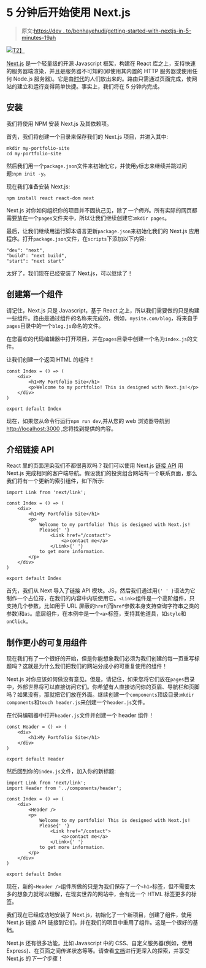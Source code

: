 # 5 分钟后开始使用 Next.js

> 原文:[https://dev . to/benhayehudi/getting-started-with-nextjs-in-5-minutes-19ah](https://dev.to/benhayehudi/getting-started-with-nextjs-in-5-minutes-19ah)

[![](../Images/0602fab51eddd17ef1324736e917dcff.png)T2】](https://res.cloudinary.com/practicaldev/image/fetch/s--sItCGY2B--/c_limit%2Cf_auto%2Cfl_progressive%2Cq_auto%2Cw_880/https://cdn.auth0.com/blog/next.jslogo.png)

[Next.js](https://nextjs.org/) 是一个轻量级的开源 Javascript 框架，构建在 React 库之上，支持快速的服务器端渲染，并且是服务器不可知的(即使用其内置的 HTTP 服务器或使用任何 Node.js 服务器)。它是由[时代](https://zeit.co/about)的人们放出来的。路由只需通过页面完成，使网站的建立和运行变得简单快捷。事实上，我们将在 5 分钟内完成。

## 安装

我们将使用 NPM 安装 Next.js 及其依赖项。

首先，我们将创建一个目录来保存我们的 Next.js 项目，并进入其中:

```
mkdir my-portfolio-site
cd my-portfolio-site 
```

然后我们用一个`package.json`文件来初始化它，并使用`y`标志来继续并跳过问题:`npm init -y`。

现在我们准备安装 Next.js:

```
npm install react react-dom next 
```

Next.js 对你如何组织你的项目并不固执己见，除了*一个例外*。所有实际的网页都需要放在一个`pages`文件夹中，所以让我们继续创建它:`mkdir pages`。

最后，让我们继续用运行脚本语言更新`package.json`来初始化我们的 Next.js 应用程序。打开`package.json`文件，在`scripts`下添加以下内容:

```
"dev": "next",
"build": "next build",
"start": "next start" 
```

太好了，我们现在已经安装了 Next.js，可以继续了！

## 创建第一个组件

请记住，Next.js 只是 Javascript，基于 React 之上，所以我们需要做的只是构建一些组件。路由是通过组件的名称来完成的，例如，`mysite.com/blog`，将来自于`pages`目录中的一个`blog.js`命名的文件。

在您喜欢的代码编辑器中打开项目，并在`pages`目录中创建一个名为`index.js`的文件。

让我们创建一个返回 HTML 的组件！

```
const Index = () => (
    <div>
        <h1>My Portfolio Site</h1>
        <p>Welcome to my portfolio! This is designed with Next.js!</p>
    </div>
)

export default Index 
```

现在，如果您从命令行运行`npm run dev`,并从您的 web 浏览器导航到 [http://localhost:3000](http://localhost:3000) ,您将找到提供的内容。

## 介绍链接 API

React 里的页面渲染我们不都很喜欢吗？我们可以使用 Next.js [链接 API](https://github.com/zeit/next.js#with-link) 用 Next.js 完成相同的客户端导航。假设我们的投资组合网站有一个联系页面，那么我们将有一个更新的索引组件，如下所示:

```
import Link from 'next/link';

const Index = () => (
    <div>
        <h1>My Portfolio Site</h1>
        <p>
            Welcome to my portfolio! This is designed with Next.js!
            Please{' '}
                <Link href="/contact">
                    <a>contact me</a>
                </Link>{' '}
            to get more information.
        </p>
    </div>
)

export default Index 
```

首先，我们从 Next 导入了链接 API 模块。JS，然后我们通过用`{' ' }`语法为它制作一个占位符，在我们的内容中内联使用它。`<Link>`组件是一个高阶组件，只支持几个参数，比如用于 URL 屏蔽的`href`(而`href`参数本身支持查询字符串之类的参数)和`as`。底层组件，在本例中是一个`<a>`标签，支持其他道具，如`style`和`onClick`。

## 制作更小的可复用组件

现在我们有了一个很好的开始，但是你能想象我们必须为我们创建的每一页重写标题吗？这就是为什么我们把我们的网站分成小的可重复使用的组件！

Next.js 对你应该如何做没有意见。但是，请记住，如果您将它们放在`pages`目录中，外部世界将可以直接访问它们。你希望有人直接访问你的页眉、导航栏和页脚吗？如果没有，那就把它们放在外面。继续创建一个`components`顶级目录:`mkdir components`和`touch header.js`来创建一个`header.js`文件。

在代码编辑器中打开`header.js`文件并创建一个 header 组件！

```
const Header = () => (
    <div>
        <h1>My Portfolio Site</h1>
    </div>
)

export default Header 
```

然后回到你的`index.js`文件，加入你的新标题:

```
import Link from 'next/link';
import Header from '../components/header';

const Index = () => (
    <div>
        <Header />
        <p>
            Welcome to my portfolio! This is designed with Next.js!
            Please{' '}
                <Link href="/contact">
                    <a>contact me</a>
                </Link>{' '}
            to get more information.
        </p>
    </div>
)

export default Index 
```

现在，新的`<Header />`组件所做的只是为我们保存了一个`<h1>`标签，但不需要太多的想象力就可以理解，在现实世界的网站中，会有比一个 HTML 标签更多的标签。

我们现在已经成功地安装了 Next.js，初始化了一个新项目，创建了组件，使用 Next.js 链接 API 链接到它们，并在我们的项目中重用了组件。这是一个很好的基础。

Next.js 还有很多功能，比如 Javascript 中的 CSS、自定义服务器(例如，使用 Express)、在页面之间传递状态等等。请查看[文档](https://github.com/zeit/next.js)进行更深入的探索，并享受 Next.js 的*下一个*步骤！